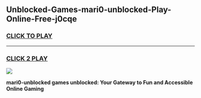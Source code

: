 
## Unblocked-Games-mari0-unblocked-Play-Online-Free-j0cqe
<h3>
<a href="https://premium76.site?title=mari0-unblocked&ref=26A">CLICK TO PLAY</a></h3>
<hr>

<h3>
<a href="https://premium76.site?title=mari0-unblocked&ref=26A">CLICK 2 PLAY</a>
  
</h3>

<a href="https://premium76.site?title=mari0-unblocked&ref=26A"><img src="https://clearcache.store/games.png"></a>


**mari0-unblocked games unblocked: Your Gateway to Fun and Accessible Online Gaming**

